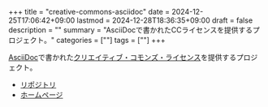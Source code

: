 +++
title = "creative-commons-asciidoc"
date = 2024-12-25T17:06:42+09:00
lastmod = 2024-12-28T18:36:35+09:00
draft = false
description = ""
summary = "AsciiDocで書かれたCCライセンスを提供するプロジェクト。"
categories = [""]
tags = [""]
+++

[AsciiDoc](https://asciidoc.org/)で書かれた[クリエイティブ・コモンズ・ライセンス](https://creativecommons.org/share-your-work/cclicenses/)を提供するプロジェクト。

- [リポジトリ](https://github.com/sorairolake/creative-commons-asciidoc)
- [ホームページ](https://sorairolake.github.io/creative-commons-asciidoc/)
